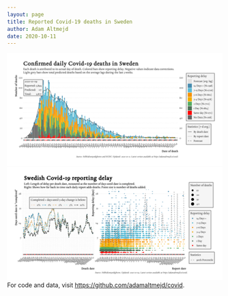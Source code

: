```yaml
---
layout: page
title: Reported Covid-19 deaths in Sweden
author: Adam Altmejd
date: 2020-10-11
---
```


![Graph of Swedish Covid-19 deaths with reporting delay.](deaths_lag_sweden_2020-10-11.png "Swedish Covid-19 deaths.")
![Graph of Swedish Covid-19 reporting delay in daily deaths.](lag_trend_sweden_2020-10-11.png "Trend in Swedish Covid-19 mortality reporting delay.")
For code and data, visit <https://github.com/adamaltmejd/covid>.

